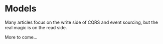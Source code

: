 # Models

Many articles focus on the write side of CQRS and event sourcing, but the real magic is on the read side.

More to come...